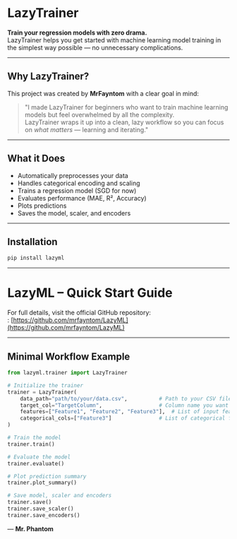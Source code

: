 # LazyTrainer

**Train your regression models with zero drama.**  
LazyTrainer helps you get started with machine learning model training in the simplest way possible — no unnecessary complications.

---

## Why LazyTrainer?

This project was created by **MrFayntom** with a clear goal in mind:

> "I made LazyTrainer for beginners who want to train machine learning models but feel overwhelmed by all the complexity.  
> LazyTrainer wraps it up into a clean, lazy workflow so you can focus on *what matters* — learning and iterating."

---

## What it Does

- Automatically preprocesses your data
- Handles categorical encoding and scaling
- Trains a regression model (SGD for now)
- Evaluates performance (MAE, R², Accuracy)
- Plots predictions
- Saves the model, scaler, and encoders

---

## Installation

```bash
pip install lazyml
```
---

# LazyML – Quick Start Guide

For full details, visit the official GitHub repository:  
: [https://github.com/mrfayntom/LazyML](https://github.com/mrfayntom/LazyML)

---

## Minimal Workflow Example

```python
from lazyml.trainer import LazyTrainer

# Initialize the trainer
trainer = LazyTrainer(
    data_path="path/to/your/data.csv",          # Path to your CSV file
    target_col="TargetColumn",                  # Column name you want to predict
    features=["Feature1", "Feature2", "Feature3"],  # List of input feature column names
    categorical_cols=["Feature3"]               # List of categorical feature names (if any)
)

# Train the model
trainer.train()

# Evaluate the model
trainer.evaluate()

# Plot prediction summary
trainer.plot_summary()

# Save model, scaler and encoders
trainer.save()
trainer.save_scaler()
trainer.save_encoders()
```
— **Mr. Phantom**


